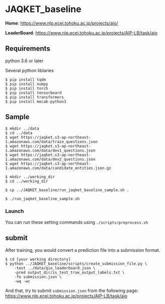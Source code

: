 # JAQKET_baseline

__Home__:
https://www.nlp.ecei.tohoku.ac.jp/projects/aio/

__LeaderBoard__:
https://www.nlp.ecei.tohoku.ac.jp/projects/AIP-LB/task/aio

## Requirements
python 3.6 or later

Several python liblaries
```
$ pip install tqdm
$ pip install numpy
$ pip install torch
$ pip install tensorboard
$ pip install transformers
$ pip install mecab-python3
```


## Sample
```
$ mkdir ../data
$ cd ../data
$ wget https://jaqket.s3-ap-northeast-1.amazonaws.com/data/train_questions.json
$ wget https://jaqket.s3-ap-northeast-1.amazonaws.com/data/dev1_questions.json
$ wget https://jaqket.s3-ap-northeast-1.amazonaws.com/data/dev2_questions.json
$ wget https://jaqket.s3-ap-northeast-1.amazonaws.com/data/candidate_entities.json.gz

$ mkdir ../working_dir
$ cd ../working_dir

$ cp ../JAQKET_baseline/run_jaqket_baseline_sample.sh .

$ ./run_jaqket_baseline_sample.sh
```

### Launch
You can run these setting commands using `./scripts/preprocess.sh`


## submit
After training, you would convert a prediction file into a submission format.

```code
$ cd [your working directory]
$ python ../JAQKET_baseline/scripts/create_submission_file.py \
    -test ../data/qio_leaderboard.json \
    -pred output_dir/is_test_true_output_labels.txt \
    -fo submission.json \
    -wq -wc
```

And that, try to submit `submission.json` from the following page: https://www.nlp.ecei.tohoku.ac.jp/projects/AIP-LB/task/aio
